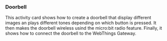 ### Doorbell

This activity card shows how to create a doorbell that display different images
an plays different tones depending on which button is pressed.
It then makes the doorbell wireless usind the micro:bit radio feature.
Finally, it shows how to connect the doorbell to the WebThings Gateway.
